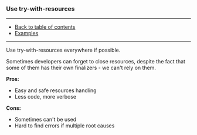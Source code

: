 
### Use try-with-resources 

---

* [Back to table of contents]()
* [Examples](Main.java)

---

Use try-with-resources everywhere if possible.

Sometimes developers can forget to close resources, despite the fact that some of them has their own finalizers - 
we can't rely on them.

<b>Pros:</b>
* Easy and safe resources handling
* Less code, more verbose

<b>Cons:</b> 
* Sometimes can't be used
* Hard to find errors if multiple root causes